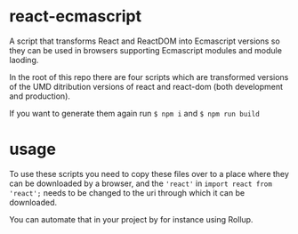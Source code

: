 # react-ecmascript
A script that transforms React and ReactDOM into Ecmascript versions so they can be used in browsers supporting Ecmascript modules and module laoding.

In the root of this repo there are four scripts which are transformed versions of the UMD ditribution versions of react and react-dom (both development and production).

If you want to generate them again run ```$ npm i``` and ```$ npm run build```

# usage
To use these scripts you need to copy these files over to a place where they can be downloaded by a browser, and the ```'react'``` in ```import react from 'react';``` needs to be changed to the uri through which it can be downloaded.

You can automate that in your project by for instance using Rollup.
